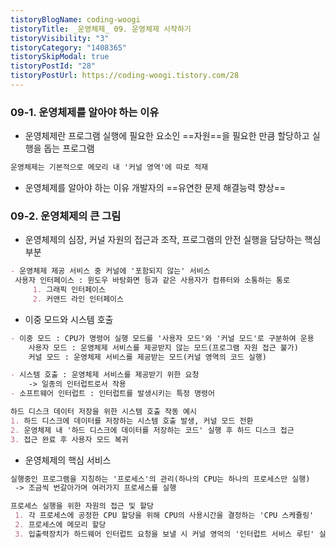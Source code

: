 ```yaml
---
tistoryBlogName: coding-woogi
tistoryTitle: _운영체제_ 09. 운영체제 시작하기
tistoryVisibility: "3"
tistoryCategory: "1408365"
tistorySkipModal: true
tistoryPostId: "28"
tistoryPostUrl: https://coding-woogi.tistory.com/28
---
```


### 09-1. 운영체제를 알아야 하는 이유

- 운영체제란
프로그램 실행에 필요한 요소인 ==자원==을 필요한 만큼 할당하고 실행을 돕는 프로그램
```MarkDown
운영체제는 기본적으로 메모리 내 '커널 영역'에 따로 적재
```

- 운영체제를 알아야 하는 이유
개발자의 ==유연한 문제 해결능력 향상==

### 09-2. 운영체제의 큰 그림

- 운영체제의 심장, 커널
자원의 접근과 조작, 프로그램의 안전 실행을 담당하는 핵심 부분
```MarkDown
- 운영체제 제공 서비스 중 커널에 '포함되지 않는' 서비스
 사용자 인터페이스 : 윈도우 바탕화면 등과 같은 사용자가 컴퓨터와 소통하는 통로
	 1. 그래픽 인터페이스
	 2. 커맨드 라인 인터페이스
```

- 이중 모드와 시스템 호출
```MarkDown
- 이중 모드 : CPU가 명령어 실행 모드를 '사용자 모드'와 '커널 모드'로 구분하여 운용
	사용자 모드 : 운영체제 서비스를 제공받지 않는 모드(프로그램 자원 접근 불가)
	커널 모드 : 운영체제 서비스를 제공받는 모드(커널 영역의 코드 실행)

- 시스템 호출 : 운영체제 서비스를 제공받기 위한 요청
	-> 일종의 인터럽트로서 작용
- 소프트웨어 인터럽트 : 인터럽트를 발생시키는 특정 명령어
```

```MarkDown
하드 디스크 데이터 저장을 위한 시스템 호출 작동 예시
1. 하드 디스크에 데이터를 저장하는 시스템 호출 발생, 커널 모드 전환
2. 운영체제 내 '하드 디스크에 데이터를 저장하는 코드' 실행 후 하드 디스크 접근
3. 접근 완료 후 사용자 모드 복귀
```

- 운영체제의 핵심 서비스
```MarkDown
실행중인 프로그램을 지칭하는 '프로세스'의 관리(하나의 CPU는 하나의 프로세스만 실행)
 -> 조금씩 번갈아가며 여러가지 프로세스를 실행

프로세스 실행을 위한 자원의 접근 및 할당
 1. 각 프로세스에 공정한 CPU 할당을 위해 CPU의 사용시간을 결정하는 'CPU 스케쥴링'
 2. 프로세스에 메모리 할당
 3. 입출력장치가 하드웨어 인터럽트 요청을 보낼 시 커널 영억의 '인터럽트 서비스 루틴' 실행
```






